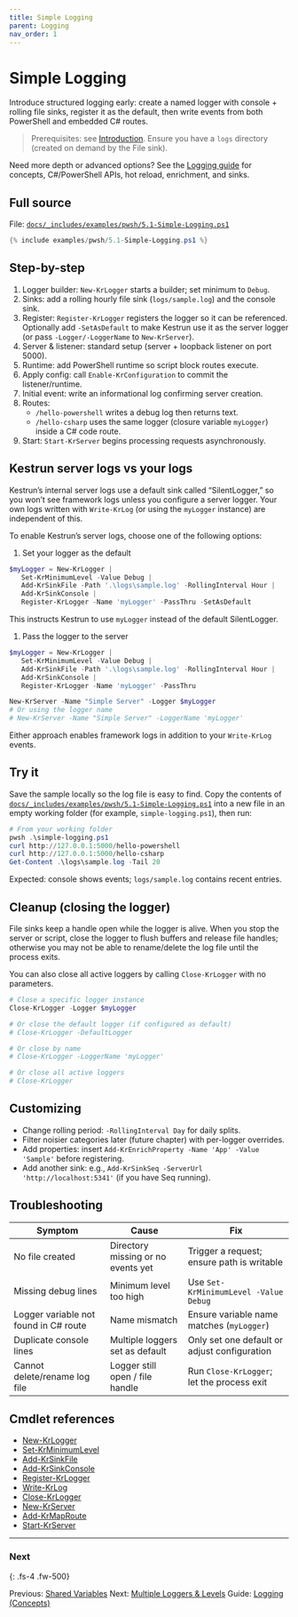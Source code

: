```yaml
---
title: Simple Logging
parent: Logging
nav_order: 1
---
```


# Simple Logging

Introduce structured logging early: create a named logger with console + rolling file sinks, register it as
the default, then write events from both PowerShell and embedded C# routes.

> Prerequisites: see [Introduction][Introduction]. Ensure you have a `logs` directory (created on demand by the File sink).

Need more depth or advanced options? See the
[Logging guide](/guides/logging) for concepts, C#/PowerShell APIs,
hot reload, enrichment, and sinks.

## Full source

File: [`docs/_includes/examples/pwsh/5.1-Simple-Logging.ps1`][5.1-Simple-Logging.ps1]

```powershell
{% include examples/pwsh/5.1-Simple-Logging.ps1 %}
```

## Step-by-step

1. Logger builder: `New-KrLogger` starts a builder; set minimum to `Debug`.
2. Sinks: add a rolling hourly file sink (`logs/sample.log`) and the console sink.
3. Register: `Register-KrLogger` registers the logger so it can be referenced. Optionally add
   `-SetAsDefault` to make Kestrun use it as the server logger (or pass `-Logger/-LoggerName` to
   `New-KrServer`).
4. Server & listener: standard setup (server + loopback listener on port 5000).
5. Runtime: add PowerShell runtime so script block routes execute.
6. Apply config: call `Enable-KrConfiguration` to commit the listener/runtime.
7. Initial event: write an informational log confirming server creation.
8. Routes:
   - `/hello-powershell` writes a debug log then returns text.
   - `/hello-csharp` uses the same logger (closure variable `myLogger`) inside a C# code route.
9. Start: `Start-KrServer` begins processing requests asynchronously.

## Kestrun server logs vs your logs

Kestrun’s internal server logs use a default sink called “SilentLogger,”
so you won’t see framework logs unless you configure a server logger.
Your own logs written with `Write-KrLog` (or using the `myLogger` instance)
are independent of this.

To enable Kestrun’s server logs, choose one of the following options:

1) Set your logger as the default

```powershell
$myLogger = New-KrLogger |
   Set-KrMinimumLevel -Value Debug |
   Add-KrSinkFile -Path '.\logs\sample.log' -RollingInterval Hour |
   Add-KrSinkConsole |
   Register-KrLogger -Name 'myLogger' -PassThru -SetAsDefault
```

This instructs Kestrun to use `myLogger` instead of the default SilentLogger.

1) Pass the logger to the server

```powershell
$myLogger = New-KrLogger |
   Set-KrMinimumLevel -Value Debug |
   Add-KrSinkFile -Path '.\logs\sample.log' -RollingInterval Hour |
   Add-KrSinkConsole |
   Register-KrLogger -Name 'myLogger' -PassThru

New-KrServer -Name "Simple Server" -Logger $myLogger
# Or using the logger name
# New-KrServer -Name "Simple Server" -LoggerName 'myLogger'
```

Either approach enables framework logs in addition to your `Write-KrLog` events.

## Try it

Save the sample locally so the log file is easy to find. Copy the contents of
[`docs/_includes/examples/pwsh/5.1-Simple-Logging.ps1`][5.1-Simple-Logging.ps1] into a new file in an
empty working folder (for example, `simple-logging.ps1`), then run:

```powershell
# From your working folder
pwsh .\simple-logging.ps1
curl http://127.0.0.1:5000/hello-powershell
curl http://127.0.0.1:5000/hello-csharp
Get-Content .\logs\sample.log -Tail 20
```

Expected: console shows events; `logs/sample.log` contains recent entries.

## Cleanup (closing the logger)

File sinks keep a handle open while the logger is alive.
When you stop the server or script, close the logger to flush buffers and
release file handles; otherwise you may not be able to rename/delete the log
file until the process exits.

You can also close all active loggers by calling `Close-KrLogger` with no
parameters.

```powershell
# Close a specific logger instance
Close-KrLogger -Logger $myLogger

# Or close the default logger (if configured as default)
# Close-KrLogger -DefaultLogger

# Or close by name
# Close-KrLogger -LoggerName 'myLogger'

# Or close all active loggers
# Close-KrLogger
```

## Customizing

- Change rolling period: `-RollingInterval Day` for daily splits.
- Filter noisier categories later (future chapter) with per-logger overrides.
- Add properties: insert `Add-KrEnrichProperty -Name 'App' -Value 'Sample'` before registering.
- Add another sink: e.g., `Add-KrSinkSeq -ServerUrl 'http://localhost:5341'` (if you have Seq running).

## Troubleshooting

| Symptom                               | Cause                              | Fix                                          |
|---------------------------------------|------------------------------------|----------------------------------------------|
| No file created                       | Directory missing or no events yet | Trigger a request; ensure path is writable   |
| Missing debug lines                   | Minimum level too high             | Use `Set-KrMinimumLevel -Value Debug`        |
| Logger variable not found in C# route | Name mismatch                      | Ensure variable name matches (`myLogger`)    |
| Duplicate console lines               | Multiple loggers set as default    | Only set one default or adjust configuration |
| Cannot delete/rename log file         | Logger still open / file handle    | Run `Close-KrLogger`; let the process exit   |

## Cmdlet references

- [New-KrLogger][New-KrLogger]
- [Set-KrMinimumLevel][Set-KrMinimumLevel]
- [Add-KrSinkFile][Add-KrSinkFile]
- [Add-KrSinkConsole][Add-KrSinkConsole]
- [Register-KrLogger][Register-KrLogger]
- [Write-KrLog][Write-KrLog]
- [Close-KrLogger][Close-KrLogger]
- [New-KrServer][New-KrServer]
- [Add-KrMapRoute][Add-KrMapRoute]
- [Start-KrServer][Start-KrServer]

---

### Next

{: .fs-4 .fw-500}

Previous: [Shared Variables](../4.variable/index)
Next: [Multiple Loggers & Levels](./2.Multiple-Loggers-Levels)
Guide: [Logging (Concepts)](/guides/logging)

[5.1-Simple-Logging.ps1]: /_includes/examples/pwsh/5.1-Simple-Logging.ps1
[New-KrLogger]: /pwsh/cmdlets/New-KrLogger
[Set-KrMinimumLevel]: /pwsh/cmdlets/Set-KrMinimumLevel
[Add-KrSinkFile]: /pwsh/cmdlets/Add-KrSinkFile
[Add-KrSinkConsole]: /pwsh/cmdlets/Add-KrSinkConsole
[Register-KrLogger]: /pwsh/cmdlets/Register-KrLogger
[Write-KrLog]: /pwsh/cmdlets/Write-KrLog
[New-KrServer]: /pwsh/cmdlets/New-KrServer
[Add-KrMapRoute]: /pwsh/cmdlets/Add-KrMapRoute
[Start-KrServer]: /pwsh/cmdlets/Start-KrServer
[Introduction]: ../1.introduction/index#prerequisites
[Close-KrLogger]: /pwsh/cmdlets/Close-KrLogger

